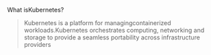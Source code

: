 What isKubernetes?
> Kubernetes is a platform for managingcontainerized workloads.Kubernetes orchestrates computing, networking and storage to provide a seamless portability across infrastructure providers
